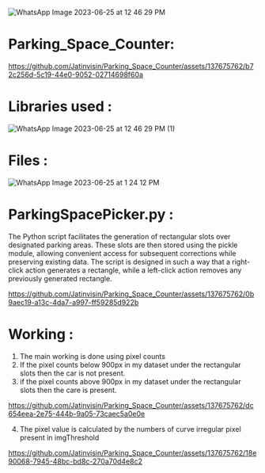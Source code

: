 

![WhatsApp Image 2023-06-25 at 12 46 29 PM](https://github.com/Jatinvisin/Parking_Space_Counter/assets/137675762/69ff52cd-f2f0-422d-8463-77d1067955b4)

# Parking_Space_Counter: 

https://github.com/Jatinvisin/Parking_Space_Counter/assets/137675762/b72c256d-5c19-44e0-9052-02714698f60a

# Libraries used :

![WhatsApp Image 2023-06-25 at 12 46 29 PM (1)](https://github.com/Jatinvisin/Parking_Space_Counter/assets/137675762/25bc024b-7667-460f-b96d-92cc4c3b4d6f)

# Files :
![WhatsApp Image 2023-06-25 at 1 24 12 PM](https://github.com/Jatinvisin/Parking_Space_Counter/assets/137675762/280305b7-cc71-40e3-b274-72581d3d868b)

# ParkingSpacePicker.py :

The Python script facilitates the generation of rectangular slots over designated parking areas. These slots are then stored using the pickle module, allowing convenient access for subsequent corrections while preserving existing data. The script is designed in such a way that a right-click action generates a rectangle, while a left-click action removes any previously generated rectangle.



https://github.com/Jatinvisin/Parking_Space_Counter/assets/137675762/0b9aec19-a13c-4da7-a997-ff59285d922b

# Working :
1. The main working is done using pixel counts
2. If the pixel counts below 900px in my dataset under the rectangular slots then the  car is not present.
3. if the pixel counts above 900px in my dataset under the rectangular slots then the care is present.


https://github.com/Jatinvisin/Parking_Space_Counter/assets/137675762/dc654eea-2e75-444b-9a05-73caec5a0e0e

4. The pixel value is calculated by the numbers of curve irregular pixel present in imgThreshold 


https://github.com/Jatinvisin/Parking_Space_Counter/assets/137675762/18e90068-7945-48bc-bd8c-270a70d4e8c2



